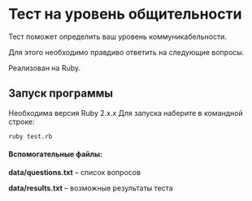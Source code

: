 # Тест на уровень общительности

Тест поможет определить ваш уровень коммуникабельности.

Для этого необходимо правдиво ответить на следующие вопросы.

Реализован на Ruby.

## Запуск программы

Необходима версия Ruby 2.x.x
Для запуска наберите в командной строке:

```
ruby test.rb
```

#### Вспомогательные файлы:

 **data/questions.txt** – список вопросов

 **data/results.txt** – возможные результаты теста



